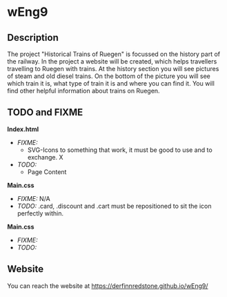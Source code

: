 # wEng9

## Description

The project "Historical Trains of Ruegen" is focussed on the history part of the railway.
In the project a website will be created, which helps travellers travelling to Ruegen with trains.
At the history section you will see pictures of steam and old diesel trains.
On the bottom of the picture you will see which train it is, what type of train it is and where you can find it.
You will find other helpful information about trains on Ruegen.

## TODO and FIXME

**Index.html**

- *FIXME:* 
    - SVG-Icons to something that work, it must be good to use and to exchange. X
- *TODO:* 
    - Page Content

**Main.css**

- *FIXME:* N/A
- *TODO:* .card, .discount and .cart must be repositioned to sit the icon perfectly within.

**Main.css**

- *FIXME:* 
- *TODO:* 

## Website

You can reach the website at <https://derfinnredstone.github.io/wEng9/>
